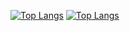 [![Top Langs](https://github-readme-stats.vercel.app/api/top-langs/?username=DaraYuna&layout=compact&theme=dark)](https://github.com/DaraYuna/github-readme-stats)
[![Top Langs](https://files.catbox.moe/ho10hf.jpg/api/top-langs/?username=DaraYuna&layout=compact&theme=dark)](https://github.com/DaraYuna/github-readme-stats)
